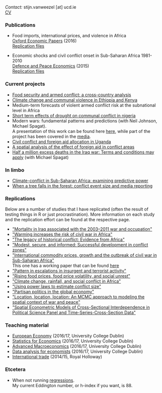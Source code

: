 *Contact:* stijn.vanweezel [at] ucd.ie <br>
[CV](https://www.dropbox.com/s/g9393px23pe5ius/SvW_CV.pdf?dl=0)

### Publications
* Food imports, international prices, and violence in Africa <br>
[Oxford Economic Papers](http://oep.oxfordjournals.org/content/68/3/758.abstract) (2016) <br>
[Replication files](https://github.com/CommonEconomist/Publications/tree/master/OEP_2016)

* Economic shocks and civil conflict onset in Sub-Saharan Africa 1981-2010<br>
[Defence and Peace Economics](http://www.tandfonline.com/doi/full/10.1080/10242694.2014.887489) (2015) <br>
[Replication files](https://github.com/CommonEconomist/Publications/tree/master/DPE_2015)

### Current projects
* [Food security and armed conflict: a cross-country analysis](https://ssrn.com/abstract=2934177)
* [Climate change and communal violence in Ethiopia and Kenya](https://ssrn.com/abstract=2880526)
* Medium-term forecasts of violent armed conflict risk at the subnational level in Africa 
* [Short term effects of drought on communal conflict in nigeria](https://ssrn.com/abstract=2880540)
* Modern wars: fundamental patterns and predictions (with Neil Johnson, Michael Spagat). <br> 
A presentation of this work can be found here [here](https://mikespagat.wordpress.com/2016/03/31/predicting-the-size-distribution-of-violent-events-in-war/), while part of the project has been covered in the [media](http://projects.wionews.com/terrormaths/index.html). 
* [Civil conflict and foreign aid allocation in Uganda](http://ssrn.com/abstract=2843797)
* [A spatial analysis of the effect of foreign aid in conflict areas](http://ssrn.com/abstract=2450867)
* [Half a million excess deaths in the Iraq war: Terms and conditions may apply](http://papers.ssrn.com/sol3/papers.cfm?abstract_id=2664659) (with Michael Spagat)

### In limbo
* [Climate-conflict in Sub-Saharan Africa: examining predictive power](http://papers.ssrn.com/abstract_id=2550228)
* [When a tree falls in the forest: conflict event size and media reporting ](http://ssrn.com/abstract=2805949)

### Replications
Below are a number of studies that I have replicated (often the result of testing things in R or just procrastination). 
More information on each study and the replication effort can be found at the respective page.

* ["Mortality in Iraq associated with the 2003–2011 war and occupation"](https://github.com/CommonEconomist/Replications/tree/master/2013_Hagopian_et_al)
* ["Warming increases the risk of civil war in Africa"](https://github.com/CommonEconomist/Replications/tree/master/2009_Burke_et_al)
* ["The legacy of historical conflict: Evidence from Africa"](https://github.com/CommonEconomist/Replications/tree/master/2014_Besley_Reynal-Querol)
* ["Modest, secure, and informed: Successful development in conflict zones"](https://github.com/CommonEconomist/Replications/tree/master/2013_Berman_et_al)
* ["International commodity prices, growth and the outbreak of civil war in Sub-Saharan Africa"](https://github.com/CommonEconomist/Replications/tree/master/2010_Bruckner_Ciccone)<br>
This one has a working paper that can be found [here](http://ssrn.com/abstract=2688476)
* ["Pattern in escalations in insurgent and terrorist activity"](https://github.com/CommonEconomist/Replications/tree/master/2011_Johnson_et_al)
* ["Rising food prices, food price volatility, and social unrest"](https://github.com/CommonEconomist/Replications/tree/master/2015_Bellemare)
* ["Climate change, rainfall, and social conflict in Africa"](https://github.com/CommonEconomist/Replications/tree/master/2012_Hendrix_Salehyan)
* ["Using power laws to estimate conflict size"](https://github.com/CommonEconomist/Replications/tree/master/2014_Friedman)
* ["Partisan politics in the global economy"](https://github.com/CommonEconomist/Replications/tree/master/1998_Garrett)
* ["Location, location, location: An MCMC approach to modeling the spatial context of war and peace"](https://github.com/CommonEconomist/Replications/tree/master/2002_Ward_Gleditsch)
* ["Spatial Econometric Models of Cross-Sectional Interdependence in Political Science Panel and Time-Series-Cross-Section Data"](https://github.com/CommonEconomist/Replications/tree/master/2007_Franzese_Hays)

### Teaching material
* [European Economy](https://github.com/CommonEconomist/Teaching/tree/master/european_economy) (2016/17, University College Dublin)
* [Statistics for Economics](https://github.com/CommonEconomist/Teaching/tree/master/statistics_economics) (2016/17, University College Dublin)
* [Advanced Macroeconomics](https://github.com/CommonEconomist/Teaching/tree/master/advanced_macroeconomics) (2016/17, University College Dublin)
* [Data analysis for economists](https://github.com/CommonEconomist/Teaching/tree/master/data_analysis) (2016/17, University College Dublin)
* [International trade](https://github.com/CommonEconomist/Teaching/tree/master/international_trade) (2014/15, Royal Holloway)

### Etcetera
* When not running [regressions](https://www.strava.com/athletes/2135375).<br>
My current Eddington number, or h-index if you want, is 88.

